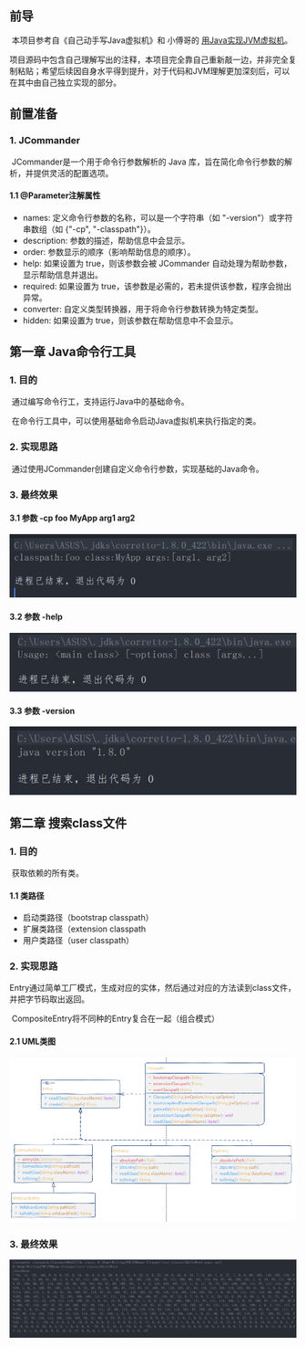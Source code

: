 ## 前导

​	本项目参考自《自己动手写Java虚拟机》和 小傅哥的 [用Java实现JVM虚拟机](https://bugstack.cn/md/java/develop-jvm/2019-05-02-%E7%94%A8Java%E5%AE%9E%E7%8E%B0JVM%E7%AC%AC%E4%BA%8C%E7%AB%A0%E3%80%8A%E6%90%9C%E7%B4%A2class%E6%96%87%E4%BB%B6%E3%80%8B.html)。

​	项目源码中包含自己理解写出的注释，本项目完全靠自己重新敲一边，并非完全复制粘贴；希望后续因自身水平得到提升，对于代码和JVM理解更加深刻后，可以在其中由自己独立实现的部分。

## 前置准备

### 1. JCommander

​	JCommander是一个用于命令行参数解析的 Java 库，旨在简化命令行参数的解析，并提供灵活的配置选项。

#### 1.1 @Parameter注解属性

-   names: 定义命令行参数的名称，可以是一个字符串（如 "-version"）或字符串数组（如 {"-cp", "-classpath"}）。
-   description: 参数的描述，帮助信息中会显示。
-   order: 参数显示的顺序（影响帮助信息的顺序）。
-   help: 如果设置为 true，则该参数会被 JCommander 自动处理为帮助参数，显示帮助信息并退出。
-   required: 如果设置为 true，该参数是必需的，若未提供该参数，程序会抛出异常。
-   converter: 自定义类型转换器，用于将命令行参数转换为特定类型。
-   hidden: 如果设置为 true，则该参数在帮助信息中不会显示。

## 第一章 Java命令行工具

### 1. 目的

​	通过编写命令行工，支持运行Java中的基础命令。

​	在命令行工具中，可以使用基础命令启动Java虚拟机来执行指定的类。

### 2. 实现思路

​	通过使用JCommander创建自定义命令行参数，实现基础的Java命令。

### 3. 最终效果

#### 3.1 参数 -cp foo MyApp arg1 arg2

![image-20241128234123816](https://raw.githubusercontent.com/Djhhhhhh/MyPic/master/image-20241128234123816.png)

#### 3.2 参数 -help

![image-20241128234210754](https://raw.githubusercontent.com/Djhhhhhh/MyPic/master/image-20241128234210754.png)

#### 3.3 参数 -version

![image-20241128234329123](https://raw.githubusercontent.com/Djhhhhhh/MyPic/master/image-20241128234329123.png)

## 第二章 搜索class文件

### 1. 目的

​	获取依赖的所有类。

#### 1.1 类路径

-   启动类路径（bootstrap classpath）
-   扩展类路径（extension classpath
-   用户类路径（user classpath）

### 2. 实现思路

​	Entry通过简单工厂模式，生成对应的实体，然后通过对应的方法读到class文件，并把字节码取出返回。

​	CompositeEntry将不同种的Entry复合在一起（组合模式）

#### 2.1 UML类图

![image-20241129001227887](https://raw.githubusercontent.com/Djhhhhhh/MyPic/master/image-20241129001227887.png)

### 3. 最终效果

![image-20241129005130370](https://raw.githubusercontent.com/Djhhhhhh/MyPic/master/image-20241129005130370.png)
